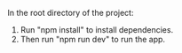 In the root directory of the project:

1. Run "npm install" to install dependencies.
2. Then run "npm run dev" to run the app.
